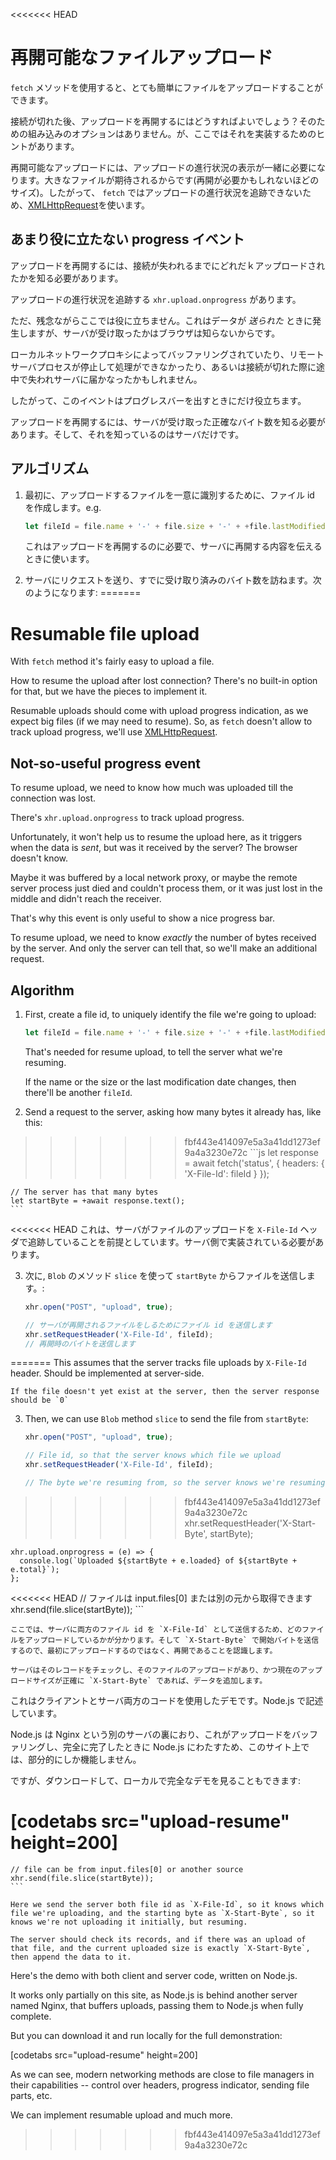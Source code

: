 <<<<<<< HEAD
# 再開可能なファイルアップロード

`fetch` メソッドを使用すると、とても簡単にファイルをアップロードすることができます。

接続が切れた後、アップロードを再開するにはどうすればよいでしょう？そのための組み込みのオプションはありません。が、ここではそれを実装するためのヒントがあります。

再開可能なアップロードには、アップロードの進行状況の表示が一緒に必要になります。大きなファイルが期待されるからです(再開が必要かもしれないほどのサイズ)。したがって、 `fetch` ではアップロードの進行状況を追跡できないため、[XMLHttpRequest](info:xmlhttprequest)を使います。

## あまり役に立たない progress イベント

アップロードを再開するには、接続が失われるまでにどれだｋアップロードされたかを知る必要があります。

アップロードの進行状況を追跡する `xhr.upload.onprogress` があります。

ただ、残念ながらここでは役に立ちません。これはデータが *送られた* ときに発生しますが、サーバが受け取ったかはブラウザは知らないからです。

ローカルネットワークプロキシによってバッファリングされていたり、リモートサーバプロセスが停止して処理ができなかったり、あるいは接続が切れた際に途中で失われサーバに届かなったかもしれません。

したがって、このイベントはプログレスバーを出すときにだけ役立ちます。

アップロードを再開するには、サーバが受け取った正確なバイト数を知る必要があります。そして、それを知っているのはサーバだけです。

## アルゴリズム

1. 最初に、アップロードするファイルを一意に識別するために、ファイル id を作成します。e.g.
    ```js
    let fileId = file.name + '-' + file.size + '-' + +file.lastModifiedDate;
    ```
    これはアップロードを再開するのに必要で、サーバに再開する内容を伝えるときに使います。

2. サーバにリクエストを送り、すでに受け取り済みのバイト数を訪ねます。次のようになります:
=======
# Resumable file upload

With `fetch` method it's fairly easy to upload a file.

How to resume the upload after lost connection? There's no built-in option for that, but we have the pieces to implement it.

Resumable uploads should come with upload progress indication, as we expect big files (if we may need to resume). So, as `fetch` doesn't allow to track upload progress, we'll use [XMLHttpRequest](info:xmlhttprequest).

## Not-so-useful progress event

To resume upload, we need to know how much was uploaded till the connection was lost.

There's `xhr.upload.onprogress` to track upload progress.

Unfortunately, it won't help us to resume the upload here, as it triggers when the data is *sent*, but was it received by the server? The browser doesn't know.

Maybe it was buffered by a local network proxy, or maybe the remote server process just died and couldn't process them, or it was just lost in the middle and didn't reach the receiver.

That's why this event is only useful to show a nice progress bar.

To resume upload, we need to know *exactly* the number of bytes received by the server. And only the server can tell that, so we'll make an additional request.

## Algorithm

1. First, create a file id, to uniquely identify the file we're going to upload:
    ```js
    let fileId = file.name + '-' + file.size + '-' + +file.lastModifiedDate;
    ```
    That's needed for resume upload, to tell the server what we're resuming.

    If the name or the size or the last modification date changes, then there'll be another `fileId`.

2. Send a request to the server, asking how many bytes it already has, like this:
>>>>>>> fbf443e414097e5a3a41dd1273ef9a4a3230e72c
    ```js
    let response = await fetch('status', {
      headers: {
        'X-File-Id': fileId
      }
    });

    // The server has that many bytes
    let startByte = +await response.text();
    ```

<<<<<<< HEAD
    これは、サーバがファイルのアップロードを `X-File-Id` ヘッダで追跡していることを前提としています。サーバ側で実装されている必要があります。

3. 次に, `Blob` のメソッド `slice` を使って `startByte` からファイルを送信します。:
    ```js
    xhr.open("POST", "upload", true);

    // サーバが再開されるファイルをしるためにファイル id を送信します
    xhr.setRequestHeader('X-File-Id', fileId);
    // 再開時のバイトを送信します
=======
    This assumes that the server tracks file uploads by `X-File-Id` header. Should be implemented at server-side.

    If the file doesn't yet exist at the server, then the server response should be `0`

3. Then, we can use `Blob` method `slice` to send the file from `startByte`:
    ```js
    xhr.open("POST", "upload", true);

    // File id, so that the server knows which file we upload
    xhr.setRequestHeader('X-File-Id', fileId);

    // The byte we're resuming from, so the server knows we're resuming
>>>>>>> fbf443e414097e5a3a41dd1273ef9a4a3230e72c
    xhr.setRequestHeader('X-Start-Byte', startByte);

    xhr.upload.onprogress = (e) => {
      console.log(`Uploaded ${startByte + e.loaded} of ${startByte + e.total}`);
    };

<<<<<<< HEAD
    // ファイルは input.files[0] または別の元から取得できます
    xhr.send(file.slice(startByte));
    ```

    ここでは、サーバに両方のファイル id を `X-File-Id` として送信するため、どのファイルをアップロードしているかが分かります。そして `X-Start-Byte` で開始バイトを送信するので、最初にアップロードするのではなく、再開であることを認識します。

    サーバはそのレコードをチェックし、そのファイルのアップロードがあり、かつ現在のアップロードサイズが正確に `X-Start-Byte` であれば、データを追加します。


これはクライアントとサーバ両方のコードを使用したデモです。Node.js で記述しています。

Node.js は Nginx という別のサーバの裏におり、これがアップロードをバッファリングし、完全に完了したときに Node.js にわたすため、このサイト上では、部分的にしか機能しません。

ですが、ダウンロードして、ローカルで完全なデモを見ることもできます:

[codetabs src="upload-resume" height=200]
=======
    // file can be from input.files[0] or another source
    xhr.send(file.slice(startByte));
    ```

    Here we send the server both file id as `X-File-Id`, so it knows which file we're uploading, and the starting byte as `X-Start-Byte`, so it knows we're not uploading it initially, but resuming.

    The server should check its records, and if there was an upload of that file, and the current uploaded size is exactly `X-Start-Byte`, then append the data to it.


Here's the demo with both client and server code, written on Node.js.

It works only partially on this site, as Node.js is behind another server named Nginx, that buffers uploads, passing them to Node.js when fully complete.

But you can download it and run locally for the full demonstration:

[codetabs src="upload-resume" height=200]

As we can see, modern networking methods are close to file managers in their capabilities -- control over headers, progress indicator, sending file parts, etc.

We can implement resumable upload and much more.
>>>>>>> fbf443e414097e5a3a41dd1273ef9a4a3230e72c
